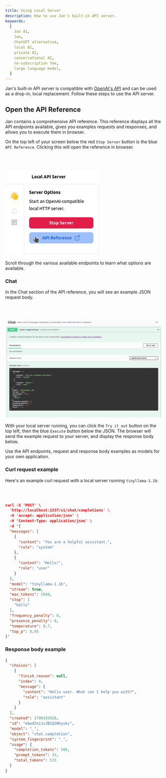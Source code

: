 ```yaml
---
title: Using Local Server
description: How to use Jan's built-in API server.
keywords:
  [
    Jan AI,
    Jan,
    ChatGPT alternative,
    local AI,
    private AI,
    conversational AI,
    no-subscription fee,
    large language model,
  ]
---
```


Jan's built-in API server is compatible with [OpenAI's API](https://platform.openai.com/docs/api-reference) and can be used as a drop-in, local replacement. Follow these steps to use the API server.

## Open the API Reference

Jan contains a comprehensive API reference. This reference displays all the API endpoints available, gives you examples requests and responses, and allows you to execute them in browser.

On the top left of your screen below the red `Stop Server` button is the blue `API Reference`. Clicking this will open the reference in browser.

<br></br>

![02-api-reference](./assets/02-api-reference.png)

Scroll through the various available endpoints to learn what options are available.

### Chat

In the Chat section of the API reference, you will see an example JSON request body.

<br></br>

![02-chat-example](./assets/02-chat-example.png)

With your local server running, you can click the `Try it out` button on the top left, then the blue `Execute` button below the JSON. The browser will send the example request to your server, and display the response body below.

Use the API endpoints, request and response body examples as models for your own application.

### Curl request example

Here's an example curl request with a local server running `tinyllama-1.1b`:

<br></br>

```json
curl -X 'POST' \
  'http://localhost:1337/v1/chat/completions' \
  -H 'accept: application/json' \
  -H 'Content-Type: application/json' \
  -d '{
  "messages": [
    {
      "content": "You are a helpful assistant.",
      "role": "system"
    },
    {
      "content": "Hello!",
      "role": "user"
    }
  ],
  "model": "tinyllama-1.1b",
  "stream": true,
  "max_tokens": 2048,
  "stop": [
    "hello"
  ],
  "frequency_penalty": 0,
  "presence_penalty": 0,
  "temperature": 0.7,
  "top_p": 0.95
}'
```

### Response body example

```json
{
  "choices": [
    {
      "finish_reason": null,
      "index": 0,
      "message": {
        "content": "Hello user. What can I help you with?",
        "role": "assistant"
      }
    }
  ],
  "created": 1700193928,
  "id": "ebwd2niJvJB1Q2Whyvkz",
  "model": "_",
  "object": "chat.completion",
  "system_fingerprint": "_",
  "usage": {
    "completion_tokens": 500,
    "prompt_tokens": 33,
    "total_tokens": 533
  }
}
```
